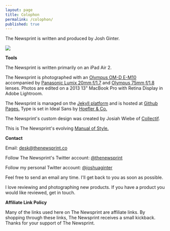```yaml
---
layout: page
title: Colophon
permalink: /colophon/
published: true
---
```


The Newsprint is written and produced by Josh Ginter.

![](http://thenewsprint.s3.amazonaws.com/media/Permanent%20Photos/Self-Portrait-Smaller-1.jpg)

**Tools**

The Newsprint is written primarily on an iPad Air 2.

The Newsprint is photographed with an [Olympus OM-D E-M10](http://www.amazon.com/gp/product/B00HPQ0A16/ref=as_li_qf_sp_asin_il_tl?ie=UTF8&camp=1789&creative=9325&creativeASIN=B00HPQ0A16&linkCode=as2&tag=thenews02-20&linkId=NCGDJBALV5YJOG2X) accompanied by [Panasonic Lumix 20mm f/1.7](http://www.amazon.com/gp/product/B00DJS830Y/ref=as_li_qf_sp_asin_il_tl?ie=UTF8&camp=1789&creative=9325&creativeASIN=B00DJS830Y&linkCode=as2&tag=thenews02-20&linkId=LE3QRDC6ENYYCCXL) and [Olympus 75mm f/1.8](http://www.amazon.com/gp/product/B00CI3TQSO/ref=as_li_qf_sp_asin_il_tl?ie=UTF8&camp=1789&creative=9325&creativeASIN=B00CI3TQSO&linkCode=as2&tag=thenews02-20&linkId=2H2GQTJP2UWEGARG) lenses. Photos are edited on a 2013 13" MacBook Pro with Retina Display in Adobe Lightroom.

The Newsprint is managed on the [Jekyll platform](http://jekyllrb.com) and is hosted at [Github Pages.](https://pages.github.com) Type is set in Ideal Sans by [Hoefler & Co.](http://www.typography.com/)

The Newsprint's custom design was created by Josiah Wiebe of [Collectif](http://collectif.co).

This is The Newsprint's evolving [Manual of Style.](http://thenewsprint.co/styleguide/)

**Contact**

Email: desk@thenewsprint.co

Follow The Newsprint's Twitter account: [@thenewsprint](https://twitter.com/thenewsprint)

Follow my personal Twitter account: [@joshuaginter](https://twitter.com/joshuaginter)

Feel free to send an email any time. I'll get back to you as soon as possible.

I love reviewing and photographing new products. If you have a product you would like reviewed, get in touch.

**Affiliate Link Policy**

Many of the links used here on The Newsprint are affiliate links. By shopping through these links, The Newsprint receives a small kickback. Thanks for your support of The Newsprint.